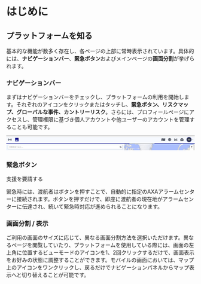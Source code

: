 # はじめに

## プラットフォームを知る

基本的な機能が数多く存在し、各ページの上部に常時表示されています。具体的には、**ナビゲーションバー**、**緊急ボタン**およびメインページの**画面分割**が挙げられます。

### ナビゲーションバー

まずはナビゲーションバーをチェックし、プラットフォームの利用を開始します。それぞれのアイコンをクリックまたはタッチし、**緊急ボタン、リスクマップ、グローバルな事件、カントリーリスク**。さらには、プロフィールページにアクセスし、管理権限に基づき個人アカウントや他ユーザーのアカウントを管理することも可能です。

![](.gitbook/assets/getting-started_img01%20%285%29.jpg)

### 緊急ボタン

支援を要請する

緊急時には、渡航者はボタンを押すことで、自動的に指定のAXAアラームセンターに接続されます。ボタンを押すだけで、即座に渡航者の現在地がアラームセンターに伝達され、続いて緊急時対応が進められることになります。



### 画面分割 / 表示

ご利用の画面のサイズに応じて、異なる画面分割方法を選択いただけます。異なるページを閲覧していたり、プラットフォームを使用している際には、画面の左上角に位置するビューモードのアイコンを1、2回クリックするだけで、画面表示をお好みの状態に調整することができます。モバイルの画面においては、マップ上のアイコンをワンクリックし、戻るだけでナビゲーションパネルからマップ表示へと切り替えることが可能です。

